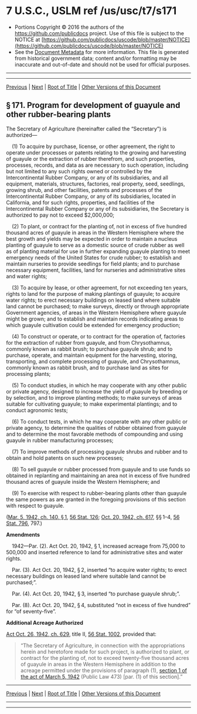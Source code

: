 ---
---

# 7 U.S.C., USLM ref /us/usc/t7/s171

* Portions Copyright © 2016 the authors of the https://github.com/publicdocs project.
  Use of this file is subject to the NOTICE at [https://github.com/publicdocs/uscode/blob/master/NOTICE](https://github.com/publicdocs/uscode/blob/master/NOTICE)
* See the [Document Metadata](././../../../../..//README.md) for more information.
  This file is generated from historical government data; content and/or formatting may be inaccurate and out-of-date and should not be used for official purposes.

----------
----------

[Previous](./../../../../..//us/usc/t7/ch8A/schI/m__us_usc_t7_ch8A_schI.md) | [Next](./../../../../..//us/usc/t7/ch8A/schI/m__us_usc_t7_s172.md) | [Root of Title](./../../../../../) | [Other Versions of this Document](https://publicdocs.github.io/go/links?ns=uslm&ref=%2Fus%2Fusc%2Ft7%2Fs171)

## § 171. Program for development of guayule and other rubber-bearing plants

The Secretary of Agriculture (hereinafter called the “Secretary”) is authorized—

    (1) To acquire by purchase, license, or other agreement, the right to operate under processes or patents relating to the growing and harvesting of guayule or the extraction of rubber therefrom, and such properties, processes, records, and data as are necessary to such operation, including but not limited to any such rights owned or controlled by the Intercontinental Rubber Company, or any of its subsidiaries, and all equipment, materials, structures, factories, real property, seed, seedlings, growing shrub, and other facilities, patents and processes of the Intercontinental Rubber Company, or any of its subsidiaries, located in California, and for such rights, properties, and facilities of the Intercontinental Rubber Company or any of its subsidiaries, the Secretary is authorized to pay not to exceed $2,000,000;

    (2) To plant, or contract for the planting of, not in excess of five hundred thousand acres of guayule in areas in the Western Hemisphere where the best growth and yields may be expected in order to maintain a nucleus planting of guayule to serve as a domestic source of crude rubber as well as of planting material for use in further expanding guayule planting to meet emergency needs of the United States for crude rubber; to establish and maintain nurseries to provide seedlings for field plants; and to purchase necessary equipment, facilities, land for nurseries and administrative sites and water rights;

    (3) To acquire by lease, or other agreement, for not exceeding ten years, rights to land for the purpose of making plantings of guayule; to acquire water rights; to erect necessary buildings on leased land where suitable land cannot be purchased; to make surveys, directly or through appropriate Government agencies, of areas in the Western Hemisphere where guayule might be grown; and to establish and maintain records indicating areas to which guayule cultivation could be extended for emergency production;

    (4) To construct or operate, or to contract for the operation of, factories for the extraction of rubber from guayule, and from Chrysothamnus, commonly known as rabbit brush; to purchase guayule shrub; and to purchase, operate, and maintain equipment for the harvesting, storing, transporting, and complete processing of guayule, and Chrysothamnus, commonly known as rabbit brush, and to purchase land as sites for processing plants;

    (5) To conduct studies, in which he may cooperate with any other public or private agency, designed to increase the yield of guayule by breeding or by selection, and to improve planting methods; to make surveys of areas suitable for cultivating guayule; to make experimental plantings; and to conduct agronomic tests;

    (6) To conduct tests, in which he may cooperate with any other public or private agency, to determine the qualities of rubber obtained from guayule and to determine the most favorable methods of compounding and using guayule in rubber manufacturing processes;

    (7) To improve methods of processing guayule shrubs and rubber and to obtain and hold patents on such new processes;

    (8) To sell guayule or rubber processed from guayule and to use funds so obtained in replanting and maintaining an area not in excess of five hundred thousand acres of guayule inside the Western Hemisphere; and

    (9) To exercise with respect to rubber-bearing plants other than guayule the same powers as are granted in the foregoing provisions of this section with respect to guayule.

([Mar. 5, 1942, ch. 140, § 1][/us/act/1942-03-05/ch140/s1], [56 Stat. 126][/us/stat/56/126]; [Oct. 20, 1942, ch. 617][/us/act/1942-10-20/ch617], §§ 1–4, [56 Stat. 796][/us/stat/56/796], 797.)

 __Amendments__ 

    1942—Par. (2). Act Oct. 20, 1942, § 1, increased acreage from 75,000 to 500,000 and inserted reference to land for administrative sites and water rights.

    Par. (3). Act Oct. 20, 1942, § 2, inserted “to acquire water rights; to erect necessary buildings on leased land where suitable land cannot be purchased;”.

    Par. (4). Act Oct. 20, 1942, § 3, inserted “to purchase guayule shrub;”.

    Par. (8). Act Oct. 20, 1942, § 4, substituted “not in excess of five hundred” for “of seventy-five”.

 __Additional Acreage Authorized__ 

[Act Oct. 26, 1942, ch. 629][/us/act/1942-10-26/ch629], title II, [56 Stat. 1002][/us/stat/56/1002], provided that: 

> “The Secretary of Agriculture, in connection with the appropriations herein and heretofore made for such project, is authorized to plant, or contract for the planting of, not to exceed twenty-five thousand acres of guayule in areas in the Western Hemisphere in addition to the acreage permitted under the provisions of paragraph (1), [section 1 of the act of March 5, 1942][/us/act/1942-03-05/s1] (Public Law 473) \[par. (1) of this section\].”

----------

[Previous](./../../../../..//us/usc/t7/ch8A/schI/m__us_usc_t7_ch8A_schI.md) | [Next](./../../../../..//us/usc/t7/ch8A/schI/m__us_usc_t7_s172.md) | [Root of Title](./../../../../../) | [Other Versions of this Document](https://publicdocs.github.io/go/links?ns=uslm&ref=%2Fus%2Fusc%2Ft7%2Fs171)

----------
----------

[/us/act/1942-03-05/ch140/s1]: https://publicdocs.github.io/go/links?ns=uslm&ref=%2Fus%2Fact%2F1942-03-05%2Fch140%2Fs1
[/us/stat/56/126]: https://publicdocs.github.io/go/links?ns=uslm&ref=%2Fus%2Fstat%2F56%2F126
[/us/act/1942-10-20/ch617]: https://publicdocs.github.io/go/links?ns=uslm&ref=%2Fus%2Fact%2F1942-10-20%2Fch617
[/us/stat/56/796]: https://publicdocs.github.io/go/links?ns=uslm&ref=%2Fus%2Fstat%2F56%2F796
[/us/act/1942-10-26/ch629]: https://publicdocs.github.io/go/links?ns=uslm&ref=%2Fus%2Fact%2F1942-10-26%2Fch629
[/us/stat/56/1002]: https://publicdocs.github.io/go/links?ns=uslm&ref=%2Fus%2Fstat%2F56%2F1002
[/us/act/1942-03-05/s1]: https://publicdocs.github.io/go/links?ns=uslm&ref=%2Fus%2Fact%2F1942-03-05%2Fs1


